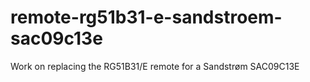 # remote-rg51b31-e-sandstroem-sac09c13e
Work on replacing the RG51B31/E remote for a Sandstrøm SAC09C13E
